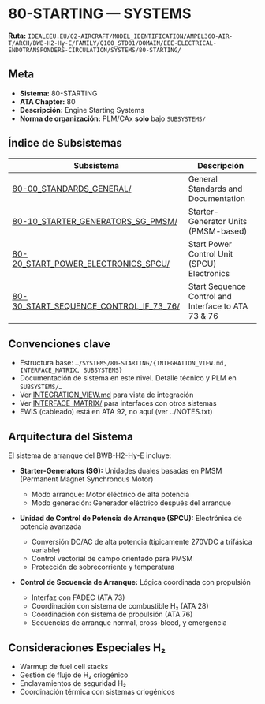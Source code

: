 # 80-STARTING — SYSTEMS

**Ruta:** `IDEALEEU.EU/02-AIRCRAFT/MODEL_IDENTIFICATION/AMPEL360-AIR-T/ARCH/BWB-H2-Hy-E/FAMILY/Q100_STD01/DOMAIN/EEE-ELECTRICAL-ENDOTRANSPONDERS-CIRCULATION/SYSTEMS/80-STARTING/`

## Meta
- **Sistema:** 80-STARTING
- **ATA Chapter:** 80
- **Descripción:** Engine Starting Systems
- **Norma de organización:** PLM/CAx **solo** bajo `SUBSYSTEMS/`

## Índice de Subsistemas

| Subsistema | Descripción |
|------------|-------------|
| [80-00_STANDARDS_GENERAL/](./SUBSYSTEMS/80-00_STANDARDS_GENERAL/) | General Standards and Documentation |
| [80-10_STARTER_GENERATORS_SG_PMSM/](./SUBSYSTEMS/80-10_STARTER_GENERATORS_SG_PMSM/) | Starter-Generator Units (PMSM-based) |
| [80-20_START_POWER_ELECTRONICS_SPCU/](./SUBSYSTEMS/80-20_START_POWER_ELECTRONICS_SPCU/) | Start Power Control Unit (SPCU) Electronics |
| [80-30_START_SEQUENCE_CONTROL_IF_73_76/](./SUBSYSTEMS/80-30_START_SEQUENCE_CONTROL_IF_73_76/) | Start Sequence Control and Interface to ATA 73 & 76 |

## Convenciones clave

- Estructura base: `…/SYSTEMS/80-STARTING/{INTEGRATION_VIEW.md, INTERFACE_MATRIX, SUBSYSTEMS}`
- Documentación de sistema en este nivel. Detalle técnico y PLM en `SUBSYSTEMS/…`
- Ver [INTEGRATION_VIEW.md](./INTEGRATION_VIEW.md) para vista de integración
- Ver [INTERFACE_MATRIX/](./INTERFACE_MATRIX/) para interfaces con otros sistemas
- EWIS (cableado) está en ATA 92, no aquí (ver ../NOTES.txt)

## Arquitectura del Sistema

El sistema de arranque del BWB-H2-Hy-E incluye:

- **Starter-Generators (SG):** Unidades duales basadas en PMSM (Permanent Magnet Synchronous Motor)
  - Modo arranque: Motor eléctrico de alta potencia
  - Modo generación: Generador eléctrico después del arranque
  
- **Unidad de Control de Potencia de Arranque (SPCU):** Electrónica de potencia avanzada
  - Conversión DC/AC de alta potencia (típicamente 270VDC a trifásica variable)
  - Control vectorial de campo orientado para PMSM
  - Protección de sobrecorriente y temperatura
  
- **Control de Secuencia de Arranque:** Lógica coordinada con propulsión
  - Interfaz con FADEC (ATA 73)
  - Coordinación con sistema de combustible H₂ (ATA 28)
  - Coordinación con sistema de propulsión (ATA 76)
  - Secuencias de arranque normal, cross-bleed, y emergencia

## Consideraciones Especiales H₂

- Warmup de fuel cell stacks
- Gestión de flujo de H₂ criogénico
- Enclavamientos de seguridad H₂
- Coordinación térmica con sistemas criogénicos
